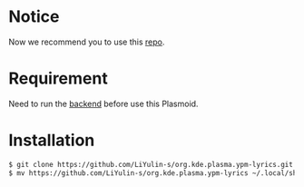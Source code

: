 # Notice
Now we recommend you to use this [repo](https://github.com/zsiothsu/org.kde.plasma.yesplaymusic-lyrics).

# Requirement
Need to run the [backend](https://github.com/LiYulin-s/ypm-lyrics-backend) before use this Plasmoid.

# Installation
```sh
$ git clone https://github.com/LiYulin-s/org.kde.plasma.ypm-lyrics.git
$ mv https://github.com/LiYulin-s/org.kde.plasma.ypm-lyrics ~/.local/share/plasma/plasmoids/
```
